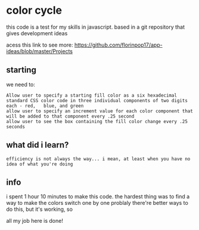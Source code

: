  # color cycle
this code is a test for my skills in javascript. based in a git repository that gives development ideas

acess this link to see more: 
https://github.com/florinpop17/app-ideas/blob/master/Projects

## starting

we need to: 

    Allow user to specify a starting fill color as a six hexadecimal standard CSS color code in three individual components of two digits each - red,   blue, and green
    allow user to specify an increment value for each color component that will be added to that component every .25 second
    allow user to see the box containing the fill color change every .25 seconds

## what did i learn?

    efficiency is not always the way... i mean, at least when you have no idea of what you're doing

## info
i spent 1 hour 10 minutes to make this code. the hardest thing was to find a way to make the colors switch one by one
problaly there're better ways to do this, but it's working, so

all my job here is done!

 
